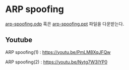 ARP spoofing
===

[arp-spoofing.odp](arp-spoofing.odp) 혹은 [arp-spoofing.ppt](arp-spoofing.ppt) 파일을 다운받는다.

## Youtube
ARP spoofing(1) : https://youtu.be/PmLM8XqJFQw

ARP spoofing(2) : https://youtu.be/Nytg7W3IYP0
